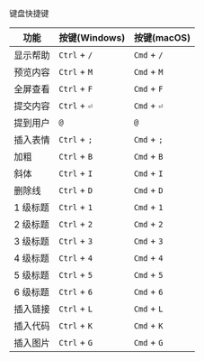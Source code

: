 键盘快捷键

| 功能     | 按键(Windows) | 按键(macOS) |
| -------- | ------------- | ----------- |
| 显示帮助 | `Ctrl` + `/`  | `Cmd` + `/` |
| 预览内容 | `Ctrl` + `M`  | `Cmd` + `M` |
| 全屏查看 | `Ctrl` + `F`  | `Cmd` + `F` |
| 提交内容 | `Ctrl` + `⏎`  | `Cmd` + `⏎` |
| 提到用户 | `@`           | `@`         |
| 插入表情 | `Ctrl` + `;`  | `Cmd` + `;` |
| 加粗     | `Ctrl` + `B`  | `Cmd` + `B` |
| 斜体     | `Ctrl` + `I`  | `Cmd` + `I` |
| 删除线   | `Ctrl` + `D`  | `Cmd` + `D` |
| 1 级标题 | `Ctrl` + `1`  | `Cmd` + `1` |
| 2 级标题 | `Ctrl` + `2`  | `Cmd` + `2` |
| 3 级标题 | `Ctrl` + `3`  | `Cmd` + `3` |
| 4 级标题 | `Ctrl` + `4`  | `Cmd` + `4` |
| 5 级标题 | `Ctrl` + `5`  | `Cmd` + `5` |
| 6 级标题 | `Ctrl` + `6`  | `Cmd` + `6` |
| 插入链接 | `Ctrl` + `L`  | `Cmd` + `L` |
| 插入代码 | `Ctrl` + `K`  | `Cmd` + `K` |
| 插入图片 | `Ctrl` + `G`  | `Cmd` + `G` |
